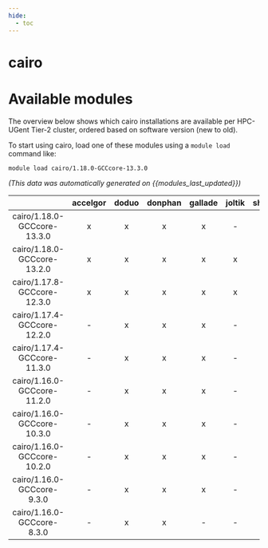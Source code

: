 ```yaml
---
hide:
  - toc
---
```


cairo
=====

# Available modules


The overview below shows which cairo installations are available per HPC-UGent Tier-2 cluster, ordered based on software version (new to old).

To start using cairo, load one of these modules using a `module load` command like:

```shell
module load cairo/1.18.0-GCCcore-13.3.0
```

*(This data was automatically generated on {{modules_last_updated}})*  

| |accelgor|doduo|donphan|gallade|joltik|shinx|skitty|
| :---: | :---: | :---: | :---: | :---: | :---: | :---: | :---: |
|cairo/1.18.0-GCCcore-13.3.0|x|x|x|x|-|x|x|
|cairo/1.18.0-GCCcore-13.2.0|x|x|x|x|x|x|x|
|cairo/1.17.8-GCCcore-12.3.0|x|x|x|x|x|x|x|
|cairo/1.17.4-GCCcore-12.2.0|-|x|x|x|-|x|-|
|cairo/1.17.4-GCCcore-11.3.0|-|x|x|x|-|x|-|
|cairo/1.16.0-GCCcore-11.2.0|-|x|x|x|-|-|-|
|cairo/1.16.0-GCCcore-10.3.0|-|x|x|x|-|-|-|
|cairo/1.16.0-GCCcore-10.2.0|-|x|x|x|-|-|-|
|cairo/1.16.0-GCCcore-9.3.0|-|x|x|x|-|-|-|
|cairo/1.16.0-GCCcore-8.3.0|-|x|x|-|-|-|-|
